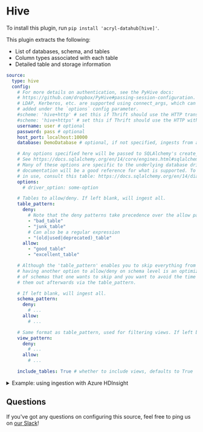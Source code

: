 # Hive

To install this plugin, run `pip install 'acryl-datahub[hive]'`.

This plugin extracts the following:

- List of databases, schema, and tables
- Column types associated with each table
- Detailed table and storage information

```yml
source:
  type: hive
  config:
    # For more details on authentication, see the PyHive docs:
    # https://github.com/dropbox/PyHive#passing-session-configuration.
    # LDAP, Kerberos, etc. are supported using connect_args, which can be
    # added under the `options` config parameter.
    #scheme: 'hive+http' # set this if Thrift should use the HTTP transport
    #scheme: 'hive+https' # set this if Thrift should use the HTTP with SSL transport
    username: user # optional
    password: pass # optional
    host_port: localhost:10000
    database: DemoDatabase # optional, if not specified, ingests from all databases

    # Any options specified here will be passed to SQLAlchemy's create_engine as kwargs.
    # See https://docs.sqlalchemy.org/en/14/core/engines.html#sqlalchemy.create_engine for details.
    # Many of these options are specific to the underlying database driver, so that library's
    # documentation will be a good reference for what is supported. To find which dialect is likely
    # in use, consult this table: https://docs.sqlalchemy.org/en/14/dialects/index.html.
    options:
      # driver_option: some-option

    # Tables to allow/deny. If left blank, will ingest all.
    table_pattern:
      deny:
        # Note that the deny patterns take precedence over the allow patterns.
        - "bad_table"
        - "junk_table"
        # Can also be a regular expression
        - "(old|used|deprecated)_table"
      allow:
        - "good_table"
        - "excellent_table"

    # Although the 'table_pattern' enables you to skip everything from certain schemas,
    # having another option to allow/deny on schema level is an optimization for the case when there is a large number
    # of schemas that one wants to skip and you want to avoid the time to needlessly fetch those tables only to filter
    # them out afterwards via the table_pattern.

    # If left blank, will ingest all.
    schema_pattern:
      deny:
        # ...
      allow:
        # ...

    # Same format as table_pattern, used for filtering views. If left blank, will ingest all.
    view_pattern:
      deny:
        # ...
      allow:
        # ...

    include_tables: True # whether to include views, defaults to True
```

<details>
  <summary>Example: using ingestion with Azure HDInsight</summary>

```yml
# Connecting to Microsoft Azure HDInsight using TLS.
source:
  type: hive
  config:
    scheme: "hive+https"
    host_port: <cluster_name>.azurehdinsight.net:443
    username: admin
    password: "<password>"
    options:
      connect_args:
        http_path: "/hive2"
        auth: BASIC
    # ... table_pattern/schema_pattern
```

</details>

## Questions

If you've got any questions on configuring this source, feel free to ping us on [our Slack](https://slack.datahubproject.io/)!

